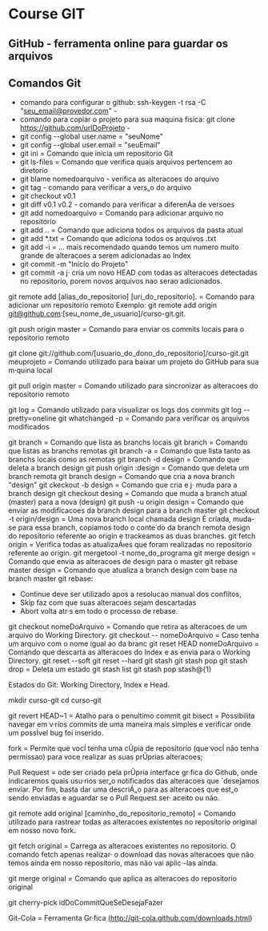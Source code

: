 # Course GIT

## GitHub - ferramenta online para guardar os arquivos

## Comandos Git


* comando para configurar o github: ssh-keygen -t rsa -C "seu_email@provedor.com" - 
* comando para copiar o projeto para sua maquina fisica: git clone https://github.com/urlDoProjeto - 
* git config --global user.name = "seuNome"
* git config --global user.email = "seuEmail"
* git ini = Comando que inicia um repositorio Git
* git ls-files = Comando que verifica quais arquivos pertencem ao diretorio
* git	blame nomedoarquivo - verifica as alteracoes do arquivo
* git tag - comando para verificar a vers„o do arquivo
* git checkout v0.1
* git diff v0.1 v0.2 - comando para verificar a diferenÁa de versoes
* git add nomedoarquivo = Comando para adicionar arquivo no repositorio
* git add .. = Comando que adiciona todos os arquivos da pasta atual
* git add *.txt = Comando que adiciona todos os arquivos .txt
* git add -i = … mais recomendado quando temos um numero muito grande de alteracoes a serem adicionadas ao Index
* git commit -m "Inicio do Projeto"
* git commit -a j· cria um novo HEAD com todas as alteracoes detectadas no repositorio, porem novos arquivos nao serao adicionados.

git remote add [alias_do_repositorio] [uri_do_repositorio]. = Comando para adicionar um repositorio remoto
Exemplo: git remote add origin git@github.com:[seu_nome_de_usuario]/curso-git.git.

git push origin master = Comando para enviar os commits locais para o repositorio remoto

git clone git://github.com/[usuario_do_dono_do_repositorio]/curso-git.git meuprojeto = Comando utilizado para baixar um projeto do GitHub para sua m·quina local

git pull origin master = Comando utilizado para sincronizar as alteracoes do repositorio remoto

git log = Comando utilizado para visualizar os logs dos commits
git log --pretty=oneline
git whatchanged -p = Comando para verificar os arquivos modificados

git branch = Comando que lista as branchs locais
git branch = Comando que listas as branchs remotas
git branch -a = Comando que lista tanto as branchs locais como as remotas
git branch -d design = Comando que deleta a branch design
git push origin :design = Comando que deleta um branch remota
git branch design = Comando que cria a nova branch "design"
git ckeckout -b design = Comando que cria e j· muda para a branch design
git checkout desing = Comando que muda a branch atual (master) para a nova (design)
git push -u origin design = Comando que enviar as modificacoes da branch design para a branch master
git checkout -t origin/design = Uma nova branch local chamada design È criada, muda-se para essa branch, copiamos todo o conte˙do da branch remota design do repositorio referente ao origin e trackeamos as duas branches.
git fetch origin = Verifica todas as atualizaÁıes que foram realizadas no repositorio referente ao origin.
git mergetool -t nome_do_programa
git merge design = Comando que envia as alteracoes de design para o master
git rebase master design = Comando que atualiza a branch design com base na branch master
git rebase:
- Continue deve ser utilizado apos a resolucao manual dos conflitos, 
- Skip faz com que suas alteracoes sejam descartadas 
- Abort volta atr·s em todo o processo de rebase.

git checkout nomeDoArquivo = Comando que retira as alteracoes de um arquivo do Working Directory.
git checkout -- nomeDoArquivo = Caso tenha um arquivo com o nome igual ao da branc
git reset HEAD nomeDoArquivo = Comando que descarta as alteracoes do Index e as envia para o Working Directory.
git reset --soft
git reset --hard
git stash
git stash pop
git stash drop = Deleta um estado
git stash list
git stash pop stash@{1}


Estados do Git: Working Directory, Index e Head.

mkdir curso-git
cd curso-git


git revert
HEAD~1 = Atalho para o penultimo commit
git bisect = Possibilita navegar em v·rios commits de uma maneira mais simples e verificar onde um possÌvel bug foi inserido.

fork = Permite que vocÍ tenha uma cÛpia de repositorio (que vocÍ não tenha permissao) para voce realizar as suas prÛprias alteracoes;

Pull Request = ode ser criado pela prÛpria interface gr·fica do Github, onde indicaremos quais usu·rios ser„o notificados das alteracoes que 
`desejamos enviar. Por fim, basta dar uma descriÁ„o para as alteracoes que est„o sendo enviadas e aguardar se o Pull Request ser· aceito ou não.

git remote add original [caminho_do_repositorio_remoto] = Comando utilizado para rastrear todas as alteracoes existentes no repositorio original em nosso novo fork.

git fetch original = Carrega as alteracoes existentes no repositorio. O comando fetch apenas realizar· o download das novas alteracoes que não temos ainda em nosso repositorio,
mas não vai aplic·-las ainda.

git merge original = Comando que aplica as alteracoes do repositorio original 

git cherry-pick idDoCommitQueSeDesejaFazer

Git-Cola = Ferramenta Gr·fica (http://git-cola.github.com/downloads.html)








